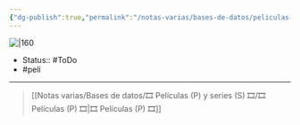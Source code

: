 ```yaml
---
{"dg-publish":true,"permalink":"/notas-varias/bases-de-datos/peliculas-p-y-series-s/p-leviatan/"}
---
```



![|160](https://m.media-amazon.com/images/M/MV5BNDBhNmQ3MDYtZDFkYS00MWIwLTg4OGQtNTYxNGIwNGNhNjBmL2ltYWdlXkEyXkFqcGdeQXVyMjgyNjk3MzE@._V1_SX300.jpg)

- Status:: #ToDo  
- #peli 

---

> [[Notas varias/Bases de datos/🎞️ Películas (P) y series (S) 🎞️/🎞️ Películas (P) 🎞️\|🎞️ Películas (P) 🎞️]]